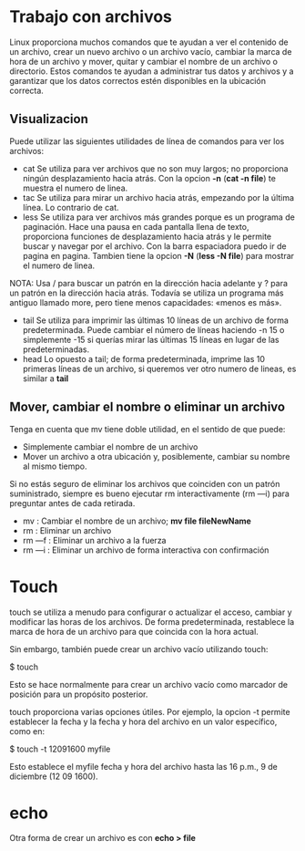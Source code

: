 # Trabajo con archivos

Linux proporciona muchos comandos que te ayudan a ver el contenido de un archivo, crear un nuevo archivo o un archivo vacío, cambiar la marca de hora de un archivo y mover, quitar y cambiar el nombre de un archivo o directorio. Estos comandos te ayudan a administrar tus datos y archivos y a garantizar que los datos correctos estén disponibles en la ubicación correcta.

## Visualizacion
Puede utilizar las siguientes utilidades de línea de comandos para ver los archivos:

- cat	Se utiliza para ver archivos que no son muy largos; no proporciona ningún desplazamiento hacia atrás. Con la opcion **-n**  (**cat -n file**) te muestra el numero de linea.
- tac	Se utiliza para mirar un archivo hacia atrás, empezando por la última línea. Lo contrario de cat.
- less	Se utiliza para ver archivos más grandes porque es un programa de paginación. Hace una pausa en cada pantalla llena de texto, proporciona funciones de desplazamiento hacia atrás y le permite buscar y navegar por el archivo. Con la barra espaciadora puedo ir de pagina en pagina. Tambien tiene la opcion **-N** (**less -N file**) para mostrar el numero de linea.

NOTA: Usa / para buscar un patrón en la dirección hacia adelante y ? para un patrón en la dirección hacia atrás. Todavía se utiliza un programa más antiguo llamado more, pero tiene menos capacidades: «menos es más».
- tail	Se utiliza para imprimir las últimas 10 líneas de un archivo de forma predeterminada. Puede cambiar el número de líneas haciendo -n 15 o simplemente -15 si querías mirar las últimas 15 líneas en lugar de las predeterminadas.
- head	Lo opuesto a tail; de forma predeterminada, imprime las 10 primeras líneas de un archivo, si queremos ver otro numero de lineas, es similar a **tail**

## Mover, cambiar el nombre o eliminar un archivo

Tenga en cuenta que mv tiene doble utilidad, en el sentido de que puede:

- Simplemente cambiar el nombre de un archivo
- Mover un archivo a otra ubicación y, posiblemente, cambiar su nombre al mismo tiempo.

Si no estás seguro de eliminar los archivos que coinciden con un patrón suministrado, siempre es bueno ejecutar rm interactivamente (rm —i) para preguntar antes de cada retirada.

- mv	: Cambiar el nombre de un archivo; **mv file fileNewName**
- rm	: Eliminar un archivo
- rm —f	: Eliminar un archivo a la fuerza
- rm —i	: Eliminar un archivo de forma interactiva con confirmación


# Touch

touch se utiliza a menudo para configurar o actualizar el acceso, cambiar y modificar las horas de los archivos. De forma predeterminada, restablece la marca de hora de un archivo para que coincida con la hora actual.

Sin embargo, también puede crear un archivo vacío utilizando touch:

$ touch <filename>

Esto se hace normalmente para crear un archivo vacío como marcador de posición para un propósito posterior.

touch proporciona varias opciones útiles. Por ejemplo, la opcion -t permite establecer la fecha y la fecha y hora del archivo en un valor específico, como en:

$ touch -t 12091600 myfile

Esto establece el myfile fecha y hora del archivo hasta las 16 p.m., 9 de diciembre (12 09 1600).

# echo

Otra forma de crear un archivo es con **echo > file**
